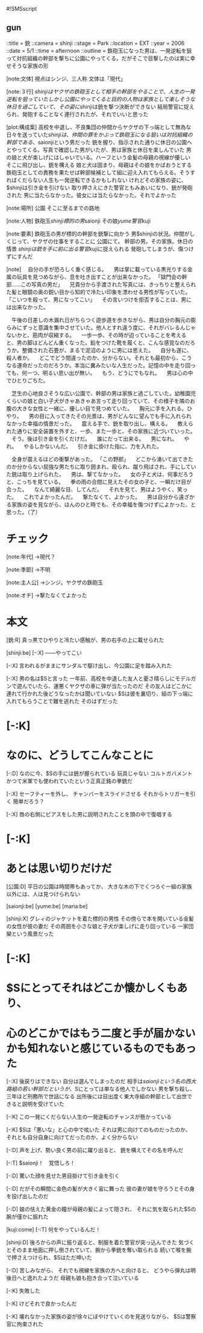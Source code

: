 #!SMSscript

## gun

::title = 銃
::camera = shinji
::stage = Park
::location = EXT
::year = 2006
::date = 5/1
::time = afternoon
::outline = 鉄砲玉になった男は、一発逆転を狙って対抗組織の幹部を撃ちに公園にやってくる。だがそこで目撃したのは実に幸せそうな家族の形

[note:文体]
視点はシンジ、三人称
文体は「現代」

[note:３行]
$shinjiはヤクザの鉄砲玉として相手の幹部をやることで、人生の一発逆転を狙っていた
しかし公園にやってくると目的の人物は家族として楽しそうな休日を過ごしていて、その姿に$shinjiは銃を撃つ決断ができない
結局警官に捉えられ、発砲することなく連行されたが、それでいいと思った

[plot:構成案]
高校を中退し、不良集団の仲間からヤクザの下っ端として無為な日々を送っていた$shinjiは、仲間の罪をかぶって鉄砲玉になる
狙いは対抗組織の幹部である、$saionjiという男だった
銃を握り、指示された通りに休日の公園へとやってくる。写真で確認した男がいたが、男は家族と休日を楽しんでいた
男の娘と犬が楽しげにはしゃいでいる。ハーフという金髪の母親の視線が優しい
そこに飛び出し、銃を構える
娘と犬は固まり、母親はその娘をかばおうとする
鉄砲玉としての責務を果たせば幹部候補として組に迎え入れてもらえる。そうすればくだらない人生も一発逆転できるかもしれない
けれどその家族の姿に、$shinjiは引き金を引けない
取り押さえにきた警官ともみあいになり、銃が発砲された
男に当たらなかった。彼女には当たらなかった。それでよかった

[note:場所]
公園
そこに至るまでの路地

[note:人物]
鉄砲玉$shinji
標的の男$saionji
その娘$yume
警官$kuji

[note:要素]
鉄砲玉の男が標的の幹部を銃撃に向かう
男$shinjiの状況。仲間がしくじって、ヤクザの仕事をすることに
公園にて。
幹部の男。その家族。休日の情景
$shinjiは銃を手に前に出る
警官$kujiに捉えられる
発砲してしまうが、傷つけずにすんだ

[note]
　自分の手が恐ろしく重く感じる。
　男は掌に載っている黒光りする金属の玩具を見つめながら、息を吐き出すことが出来なかった。
「獄門会の幹部……この写真の男だ」
　兄貴分から手渡された写真には、きっちりと整えられた髪と眼鏡の奥の鋭い目から知的で冷たい印象を漂わせる男性が写っていた。
「こいつを殺って、男になってこい」
　その言いつけを拒否することは、男には出来なかった。

　午後の日差しの木漏れ日がちらつく遊歩道を歩きながら、男は自分の胸元の膨らみにずっと意識を集中させていた。他人とすれ違う度に、それがバレるんじゃないかと、筋肉が収縮する。
　一歩一歩、その時が迫っていることを考えると、男の脚はどんどん重くなった。鉛をつけた靴を履くと、こんな感覚なのだろうか。整備された石畳が、まるで泥沼のように男には思えた。
　自分も遂に、殺人者か。
　どこでどう間違ったのか、分からない。それとも最初から、こうなる運命だったのだろうか。本当に糞みたいな人生だった。記憶の中を走り回っても、何一つ、明るい思い出が無い。
　もう、どうにでもなれ。
　男は心の中でひとりごちた。

　芝生の心地良さそうな広い公園で、幹部の男は家族と過ごしていた。幼稚園児くらいの娘と白い子犬がきゃあきゃあ言って走り回っていて、その様子を隣のお腹の大きな女性と一緒に、優しい目で見つめていた。
　胸元に手を入れる。ひやり。
　男の目に入ってきたその光景は、男がどんなに望んでも手に入れられなかった幸福の情景だった。
　震える手で、銃を取り出し、構える。
　教えられた通りに安全装置を外すと、一歩、また一歩と、その家族に近づいていった。
　そう。後は引き金を引くだけだ。
　誰にだって出来る。
　男になれ。
　やれ。
　やるしかないんだ。
　引き金に掛けた指に、力を入れた。

　全身が震えるほどの衝撃があった。
「この野郎」
　どこから湧いて出てきたのか分からない屈強な男たちに取り囲まれ、殴られ、蹴り飛ばされ、手にしていた銃は取り上げられた。
　男は、撃てなかった。
　女の子と犬は、何事だろうと、こっちを見ている。
　拳の雨の合間に見えたその女の子と、一瞬だけ目が合った。
　なんて綺麗な目、してんだ。
　それを見て、男はようやく、笑った。
　これでよかったんだ。
　撃たなくて、よかった。
　男は自分から遠ざかる家族の姿を見ながら、ほんのひと時でも、その幸福を傷つけずによかった、と思った。（了）

# チェック

[note:年代]
→現代？

[note:季節]
→不明

[note:主人公]
→シンジ。ヤクザの鉄砲玉

[note:オチ]
→撃たなくてよかった

# 本文

[銃:R]
真っ黒でひやりと冷たい感触が、男の右手の上に載せられた

[shinji:be]
[-:X]
――やってこい

[-:X]
言われるがままにサンダルで駆け出し、今公園に足を踏み入れた

[-:X]
男の名は$Sと言った
一年前、高校を中退した友人と憂さ晴らしにモデルガンで遊んでいたら、運悪くヤクザの車に弾が当たったのだ
その友人はどこかに連れて行かれた後どうなったかは聞いていない
$Sは彼を裏切り、組の下っ端に入れてもらうことで難を逃れた
そのはずだった

# [-:K]
# なのに、どうしてこんなことに

[-:D]
なのに今、$Sの手には銃が握られている
玩具じゃない
コルトガバメント
かつて米軍でも使われていたという正真正銘の拳銃だ

[-:X]
セーフティーを外し、
チャンバーをスライドさせる
それからトリガーを引く
簡単だろう？

[-:X]
唇の右側にピアスをした男に説明されたことを頭の中で復唱する

# [-:K]
# あとは思い切りだけだ

[公園:D]
平日の公園は時間帯もあってか、
大きな木の下でくつろぐ一組の家族以外には、人は見つけられない

[saionji:be]
[yume:be]
[maria:be]

[shinji:X]
グレィのジャケットを着た標的の男性
その傍らで本を開いている金髪の女性が彼の妻だ
その周囲を小さな娘と子犬が楽しげに走り回っている
一家団欒という風景だった

# [-:K]
# $Sにとってそれはどこか懐かしくもあり、
# 心のどこかではもう二度と手が届かないかも知れないと感じているものでもあった

[-:X]
後戻りはできない
自分は選んでしまったのだ
相手は$saionjiという名の西大路組の若い幹部だというが、$Sにとっては単なる他人でしかない
男を撃ち殺し、三年ほど刑務所で世話になる
出所後には目出度く東大寺組の幹部として出世できると説明を受けていた

[-:K]
この一発にくだらない人生の一発逆転のチャンスが懸かっている

[-:K]
$Sは「悪いな」と心の中で呟いた
それは男に向けてのものだったのか、
それとも自分自身に向けてだったのか、よく分からない

[-:D]
声を上げ、勢い良く男の前に躍り出ると、
銃を構えてその名を呼んだ

[-:T]
$saionji！　覚悟しろ！

[-:D]
驚いた顔を見せた男目掛けて引き金を引く

[-:D]
だがその瞬間に金色の髪が大きく宙に舞った
彼の妻が娘を守ろうとその身を投げ出したのだ

[-:D]
娘の怯えた黄金の瞳が母親の髪によって隠され、
それに気を取られた$Sの腕が僅かに振れた

[kuji:come]
[-:T]
何をやっているんだ！

[shinji:D]
後ろからの声に振り返ると、制服を着た警官が突っ込んできた
気づくとそのまま地面に押し倒されていて、腕から拳銃を奪い取られる
続いて喉を腕で押さえつけられ、$Sはただ呻いた

[-:D]
苦しみながら、
それでも視線を家族の方へと向けると、
どうやら弾丸は明後日へと逸れたようだ
母親も娘も抱き合って泣いている

[-:K]
失敗した

[-:K]
けどそれで良かったんだ

[-:K]
壊れなかった家族の姿が徐々にぼやけていくのを見送りながら、
$Sは警察官に拘束された

